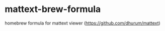 mattext-brew-formula
====================

homebrew formula for mattext viewer (https://github.com/dhurum/mattext)
